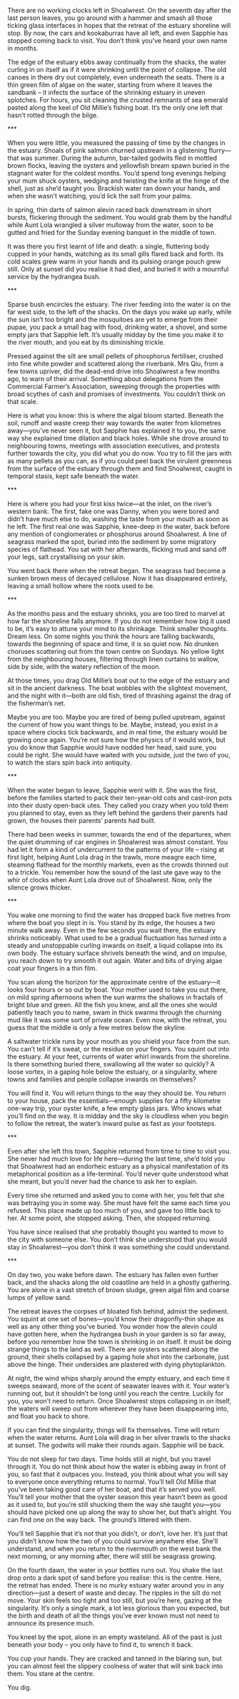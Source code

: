 There are no working clocks left in Shoalwrest. On the seventh day after the last person leaves, you go around with a hammer and smash all those ticking glass interfaces in hopes that the retreat of the estuary shoreline will stop. By now, the cars and kookaburras have all left, and even Sapphie has stopped coming back to visit. You don’t think you’ve heard your own name in months.

The edge of the estuary ebbs away continually from the shacks, the water curling in on itself as if it were shrinking until the point of collapse. The old canoes in there dry out completely, even underneath the seats. There is a thin green film of algae on the water, starting from where it leaves the sandbank – it infects the surface of the shrinking estuary in uneven splotches. For hours, you sit cleaning the crusted remnants of sea emerald pasted along the keel of Old Millie’s fishing boat. It’s the only one left that hasn’t rotted through the bilge.

\*\*\* 

When you were little, you measured the passing of time by the changes in the estuary. Shoals of pink salmon churned upstream in a glistening flurry—that was summer. During the autumn, bar-tailed godwits fled in mottled brown flocks, leaving the oysters and yellowfish bream spawn buried in the stagnant water for the coldest months. You’d spend long evenings helping your mum shuck oysters, wedging and twisting the knife at the hinge of the shell, just as she’d taught you. Brackish water ran down your hands, and when she wasn’t watching, you’d lick the salt from your palms.

In spring, thin darts of salmon alevin raced back downstream in short bursts, flickering through the sediment. You would grab them by the handful while Aunt Lola wrangled a silver mulloway from the water, soon to be gutted and fried for the Sunday evening banquet in the middle of town.

It was there you first learnt of life and death: a single, fluttering body cupped in your hands, watching as its small gills flared back and forth. Its cold scales grew warm in your hands and its pulsing orange pouch grew still. Only at sunset did you realise it had died, and buried it with a mournful service by the hydrangea bush.

\*\*\*

Sparse bush encircles the estuary. The river feeding into the water is on the far west side, to the left of the shacks. On the days you wake up early, while the sun isn’t too bright and the mosquitoes are yet to emerge from their pupae, you pack a small bag with food, drinking water, a shovel, and some empty jars that Sapphie left. It’s usually midday by the time you make it to the river mouth, and you eat by its diminishing trickle.

Pressed against the silt are small pellets of phosphorus fertiliser, crushed into fine white powder and scattered along the riverbank. Mrs Qiu, from a few towns upriver, did the dead-end drive into Shoalwrest a few months ago, to warn of their arrival. Something about delegations from the Commercial Farmer’s Association, sweeping through the properties with broad scythes of cash and promises of investments. You couldn’t think on that scale.

Here is what you know: this is where the algal bloom started. Beneath the soil, runoff and waste creep their way towards the water from kilometres away—you’ve never seen it, but Sapphie has explained it to you, the same way she explained time dilation and black holes. While she drove around to neighbouring towns, meetings with association executives, and protests further towards the city, you did what you do now. You try to fill the jars with as many pellets as you can, as if you could peel back the virulent greenness from the surface of the estuary through them and find Shoalwrest, caught in temporal stasis, kept safe beneath the water.

\*\*\*

Here is where you had your first kiss twice—at the inlet, on the river’s western bank. The first, fake one was Danny, when you were bored and didn’t have much else to do, washing the taste from your mouth as soon as he left. The first real one was Sapphie, knee-deep in the water, back before any mention of conglomerates or phosphorus around Shoalwrest. A line of seagrass marked the spot, buried into the sediment by some migratory species of flathead. You sat with her afterwards, flicking mud and sand off your legs, salt crystallising on your skin.

You went back there when the retreat began. The seagrass had become a sunken brown mess of decayed cellulose. Now it has disappeared entirely, leaving a small hollow where the roots used to be.

\*\*\*

As the months pass and the estuary shrinks, you are too tired to marvel at how far the shoreline falls anymore. If you do not remember how big it used to be, it’s easy to attune your mind to its shrinkage. Think smaller thoughts. Dream less. On some nights you think the hours are falling backwards, towards the beginning of space and time, it is so quiet now. No drunken choruses scattering out from the town centre on Sundays. No yellow light from the neighbouring houses, filtering through linen curtains to wallow, side by side, with the watery reflection of the moon.

At those times, you drag Old Millie’s boat out to the edge of the estuary and sit in the ancient darkness. The boat wobbles with the slightest movement, and the night with it—both are old fish, tired of thrashing against the drag of the fisherman’s net.

Maybe you are too. Maybe you are tired of being pulled upstream, against the current of how you want things to be. Maybe, instead, you exist in a space where clocks tick backwards, and in real time, the estuary would be growing once again. You’re not sure how the physics of it would work, but you do know that Sapphie would have nodded her head, said sure, you could be right. She would have waited with you outside, just the two of you, to watch the stars spin back into antiquity.

\*\*\*

When the water began to leave, Sapphie went with it. She was the first, before the families started to pack their ten-year-old cots and cast-iron pots into their dusty open-back utes. They called you crazy when you told them you planned to stay, even as they left behind the gardens their parents had grown, the houses their parents’ parents had built.

There had been weeks in summer, towards the end of the departures, when the quiet drumming of car engines in Shoalwrest was almost constant. You had let it form a kind of undercurrent to the patterns of your life – rising at first light, helping Aunt Lola drag in the trawls, more meagre each time, steaming flathead for the monthly markets, even as the crowds thinned out to a trickle. You remember how the sound of the last ute gave way to the whir of clocks when Aunt Lola drove out of Shoalwrest. Now, only the silence grows thicker.

\*\*\*

You wake one morning to find the water has dropped back five metres from where the boat you slept in is. You stand by its edge, the houses a two minute walk away. Even in the few seconds you wait there, the estuary shrinks noticeably. What used to be a gradual fluctuation has turned into a steady and unstoppable curling inwards on itself, a liquid collapse into its own body. The estuary surface shrivels beneath the wind, and on impulse, you reach down to try smooth it out again. Water and bits of drying algae coat your fingers in a thin film.

You scan along the horizon for the approximate centre of the estuary—it looks four hours or so out by boat. Your mother used to take you out there, on mild spring afternoons when the sun warms the shallows in fractals of bright blue and green. All the fish you knew, and all the ones she would patiently teach you to name, swam in thick swarms through the churning mud like it was some sort of private ocean. Even now, with the retreat, you guess that the middle is only a few metres below the skyline.

A saltwater trickle runs by your mouth as you shield your face from the sun. You can’t tell if it’s sweat, or the residue on your fingers. You squint out into the estuary. At your feet, currents of water whirl inwards from the shoreline. Is there something buried there, swallowing all the water so quickly? A loose vortex, in a gaping hole below the estuary, or a singularity, where towns and families and people collapse inwards on themselves?

You will find it. You will return things to the way they should be. You return to your house, pack the essentials—enough supplies for a fifty kilometre one-way trip, your oyster knife, a few empty glass jars. Who knows what you’ll find on the way. It is midday and the sky is cloudless when you begin to follow the retreat, the water’s inward pulse as fast as your footsteps.

\*\*\*

Even after she left this town, Sapphie returned from time to time to visit you. She never had much love for life here—during the last time, she’d told you that Shoalwrest had an endorheic estuary as a physical manifestation of its metaphorical position as a life-terminal. You’d never quite understood what she meant, but you’d never had the chance to ask her to explain.

Every time she returned and asked you to come with her, you felt that she was betraying you in some way. She must have felt the same each time you refused. This place made up too much of you, and gave too little back to her. At some point, she stopped asking. Then, she stopped returning.

You have since realised that she probably thought you wanted to move to the city with someone else. You don’t think she understood that you would stay in Shoalwrest—you don’t think it was something she could understand.

\*\*\*

On day two, you wake before dawn. The estuary has fallen even further back, and the shacks along the old coastline are held in a ghostly gathering. You are alone in a vast stretch of brown sludge, green algal film and coarse lumps of yellow sand.

The retreat leaves the corpses of bloated fish behind, admist the sediment. You squint at one set of bones—you’d know their dragonfly-thin shape as well as any other thing you’ve buried. You wonder how the alevin could have gotten here, when the hydrangea bush in your garden is so far away, before you remember how the town is shrinking in on itself. It must be doing strange things to the land as well. There are oysters scattered along the ground, their shells collapsed by a gaping hole shot into the carbonate, just above the hinge. Their undersides are plastered with dying phytoplankton.

At night, the wind whips sharply around the empty estuary, and each time it sweeps seaward, more of the scent of seawater leaves with it. Your water’s running out, but it shouldn’t be long until you reach the centre. Luckily for you, you won’t need to return. Once Shoalwrest stops collapsing in on itself, the waters will sweep out from wherever they have been disappearing into, and float you back to shore.

If you can find the singularity, things will fix themselves. Time will return when the water returns. Aunt Lola will drag in her silver trawls to the shacks at sunset. The godwits will make their rounds again. Sapphie will be back.

You do not sleep for two days. Time holds still at night, but you travel through it. You do not think about how the water is ebbing away in front of you, so fast that it outpaces you. Instead, you think about what you will say to everyone once everything returns to normal. You’ll tell Old Millie that you’ve been taking good care of her boat, and that it’s served you well. You’ll tell your mother that the oyster season this year hasn’t been as good as it used to, but you’re still shucking them the way she taught you—you should have picked one up along the way to show her, but that’s alright. You can find one on the way back. The ground’s littered with them.

You’ll tell Sapphie that it’s not that you didn’t, or don’t, love her. It’s just that you didn’t know how the two of you could survive anywhere else. She’ll understand, and when you return to the rivermouth on the west bank the next morning, or any morning after, there will still be seagrass growing.

On the fourth dawn, the water in your bottles runs out. You shake the last drop onto a dark spot of sand before you realise: this is the centre. Here, the retreat has ended. There is no murky estuary water around you in any direction—just a desert of waste and decay. The ripples in the silt do not move. Your skin feels too tight and too still, but you’re here, gazing at the singularity. It’s only a single mark, a lot less glorious than you expected, but the birth and death of all the things you’ve ever known must not need to announce its presence much.

You kneel by the spot, alone in an empty wasteland. All of the past is just beneath your body – you only have to find it, to wrench it back.

You cup your hands. They are cracked and tanned in the blaring sun, but you can almost feel the slippery coolness of water that will sink back into them. You stare at the centre.

You dig.